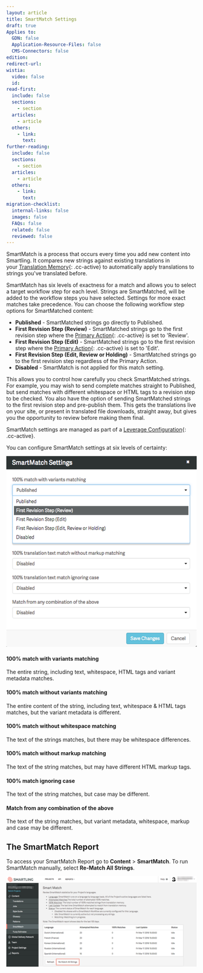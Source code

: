 ```yaml
---
layout: article
title: SmartMatch Settings
draft: true
Applies to:
  GDN: false
  Application-Resource-Files: false
  CMS-Connectors: false
edition:
redirect-url:
wistia:
  video: false
  id:
read-first:
  include: false
  sections:
    - section
  articles:
    - article
  others:
    - link:
      text:
further-reading:
  include: false
  sections:
    - section
  articles:
    - article
  others:
    - link:
      text:
migration-checklist:
  internal-links: false
  images: false
  FAQs: false
  related: false
  reviewed: false
---
```



SmartMatch is a process that occurs every time you add new content into Smartling. It compares new strings against existing translations in your&nbsp;[Translation Memory](){: .cc-active}&nbsp;to automatically apply translations to strings you've translated before.

SmartMatch has six levels of exactness for a match and allows you to select a target workflow step for each level. Strings are SmartMatched, will be added to the workflow steps you have selected. Settings for more exact matches take precedence. You can choose the following workflow step options for SmartMatched content:

* **Published** - SmartMatched strings go directly to Published.
* **First Revision Step (Review)** - SmartMatched strings go to the first revision step where the [Primary Action](){: .cc-active} is set to 'Review'.
* **First Revision Step (Edit)** - SmartMatched strings go to the first revision step where the [Primary Action](){: .cc-active} is set to 'Edit'.
* **First Revision Step (Edit, Review or Holding)** - SmartMatched strings go to the first revision step regardless of the Primary Action.
* **Disabled** - SmartMatch is not applied for this match setting.


This allows you to control how carefully you check SmartMatched strings. For example, you may wish to send complete matches straight to Published, but send matches with different whitespace or HTML tags to a revision step to be checked. You also have the option of sending SmartMatched strings to the first revision step and pre-publish them. This gets the translations live on your site, or present in translated file downloads, straight away, but gives you the opportunity to review before making them final.

SmartMatch settings are managed as part of a [Leverage Configuration](){: .cc-active}.

You can configure SmartMatch settings at six levels of certainty:

![](/uploads/versions/smartling___linguistic_assets-27---x----576-576x---.png)

#### 100% match with variants matching

The entire string, including text, whitespace, HTML tags and variant metadata matches.

#### 100% match without variants matching

The entire content of the string, including text, whitespace & HTML tags matches, but the variant metadata is different.

#### 100% match without whitespace matching

The text of the strings matches, but there may be whitespace differences.

#### 100% match without markup matching

The text of the string matches, but may have different HTML markup tags.

#### 100% match ignoring case

The text of the string matches, but case may be different.

#### Match from any combination of the above

The text of the string matches, but variant metadata, whitespace, markup and case may be different.

## The SmartMatch Report

To access your SmartMatch Report go to **Content**&nbsp;&gt;&nbsp;**SmartMatch**. To run SmartMatch manually, select&nbsp;**Re-Match All Strings**.

![](/uploads/versions/smartling___smartmatch_report-1---x----1313-621x---.png)